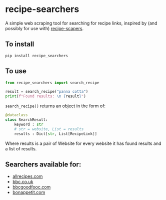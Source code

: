 # recipe-searchers
A simple web scraping tool for searching for recipe links, inspired by (and possibly for use with) [recipe-scapers](https://github.com/hhursev/recipe-scrapers).

## To install
```
pip install recipe_searchers
```

## To use
```python
from recipe_searchers import search_recipe

result = search_recipe("panna cotta")
print(f"Found results: \n {result}")
```
```search_recipe()``` returns an object in the form of:

```python
@dataclass
class SearchResult:
    keyword : str
    # str = website, List = results
    results : Dict[str, List[RecipeLink]]
```

Where results is a pair of Website for every website it has found results and a list of results.

## Searchers available for:
- [allrecipes.com](https://allrecipes.com)
- [bbc.co.uk](https://www.bbc.co.uk/food/)
- [bbcgoodfooc.com](https://www.bbcgoodfood.com/)
- [bonappetit.com](https://www.bonappetit.com/)